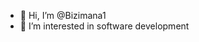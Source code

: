 - 👋 Hi, I’m @Bizimana1
- 👀 I’m interested in software development



<!---
Bizimana1/Bizimana1 is a ✨ special ✨ repository because its `README.md` (this file) appears on your GitHub profile.
You can click the Preview link to take a look at your changes.
--->
